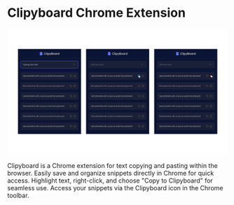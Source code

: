 # Clipyboard Chrome Extension

![Clipyboard Screenshot](images/screenshot.png)

Clipyboard is a Chrome extension for text copying and pasting within the browser. Easily save and organize snippets directly in Chrome for quick access. Highlight text, right-click, and choose "Copy to Clipyboard" for seamless use. Access your snippets via the Clipyboard icon in the Chrome toolbar.

